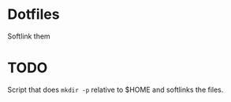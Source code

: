 # Dotfiles
Softlink them

# TODO
Script that does `mkdir -p` relative to $HOME and softlinks the files.
